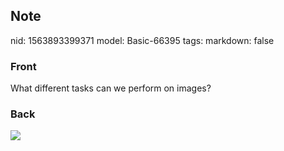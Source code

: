 ## Note
nid: 1563893399371
model: Basic-66395
tags: 
markdown: false

### Front
What different tasks can we perform on images?

### Back
<img src="Screenshot%202019-07-23%20at%2016.51.02.png">
